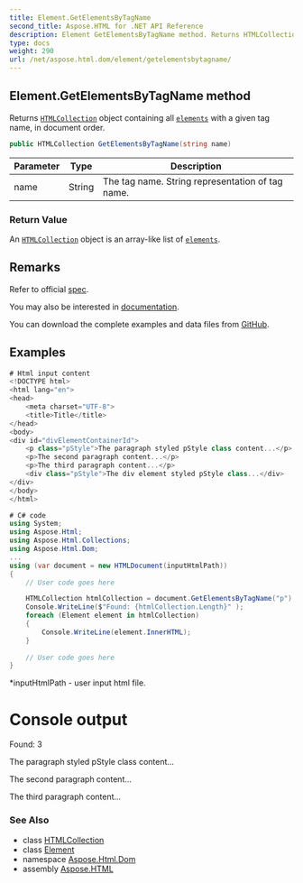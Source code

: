 ```yaml
---
title: Element.GetElementsByTagName
second_title: Aspose.HTML for .NET API Reference
description: Element GetElementsByTagName method. Returns HTMLCollection object containing all elements with a given tag name in document order
type: docs
weight: 290
url: /net/aspose.html.dom/element/getelementsbytagname/
---
```

## Element.GetElementsByTagName method

Returns [`HTMLCollection`](../../../aspose.html.collections/htmlcollection/) object containing all [`elements`](../) with a given tag name, in document order.

```csharp
public HTMLCollection GetElementsByTagName(string name)
```

| Parameter | Type | Description |
| --- | --- | --- |
| name | String | The tag name. String representation of tag name. |

### Return Value

An [`HTMLCollection`](../../../aspose.html.collections/htmlcollection/) object is an array-like list of [`elements`](../).

## Remarks

Refer to official [spec](https://dom.spec.whatwg.org/#dom-element-getelementsbytagname).

You may also be interested in [documentation](https://docs.aspose.com/html/net/).

You can download the complete examples and data files from [GitHub](https://github.com/aspose-html/Aspose.HTML-Documentation).

## Examples

```csharp
# Html input content
<!DOCTYPE html>
<html lang="en">
<head>
	<meta charset="UTF-8">
	<title>Title</title>
</head>
<body>
<div id="divElementContainerId">
	<p class="pStyle">The paragraph styled pStyle class content...</p>
	<p>The second paragraph content...</p>
	<p>The third paragraph content...</p>
	<div class="pStyle">The div element styled pStyle class...</div>
</div>
</body>
</html>

# C# code
using System;
using Aspose.Html;
using Aspose.Html.Collections;
using Aspose.Html.Dom;
...
using (var document = new HTMLDocument(inputHtmlPath))
{
	// User code goes here

	HTMLCollection htmlCollection = document.GetElementsByTagName("p");
	Console.WriteLine($"Found: {htmlCollection.Length}" );
	foreach (Element element in htmlCollection)
	{
		Console.WriteLine(element.InnerHTML);
	}
         
	// User code goes here
}
```

*inputHtmlPath - user input html file.

# Console output

Found: 3

The paragraph styled pStyle class content...

The second paragraph content...

The third paragraph content...

### See Also

* class [HTMLCollection](../../../aspose.html.collections/htmlcollection/)
* class [Element](../)
* namespace [Aspose.Html.Dom](../../../aspose.html.dom/)
* assembly [Aspose.HTML](../../../)
